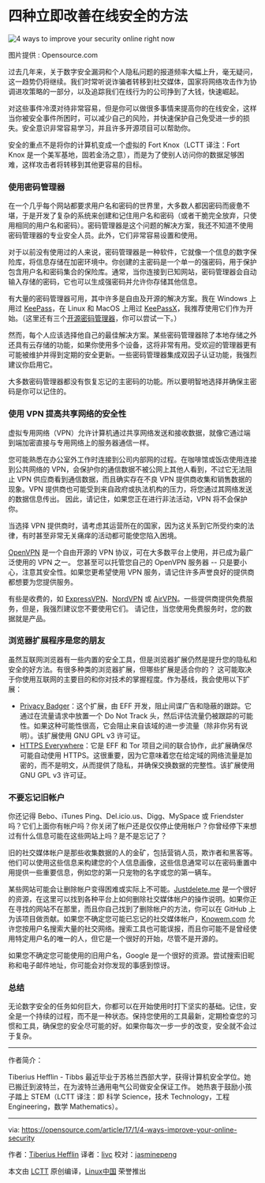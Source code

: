 四种立即改善在线安全的方法
============================================================

![4 ways to improve your security online right now](https://opensource.com/sites/default/files/styles/image-full-size/public/images/business/rh_003601_05_mech_osyearbook2016_security_cc.png?itok=VNmpz6K- "4 ways to improve your security online right now") 

图片提供 : Opensource.com

过去几年来，关于数字安全漏洞和个人隐私问题的报道频率大幅上升，毫无疑问，这一趋势仍将继续。我们时常听说诈骗者转移到社交媒体，国家将网络攻击作为协调进攻策略的一部分，以及追踪我们在线行为的公司挣到了大钱，快速崛起。

对这些事件冷漠对待非常容易，但是你可以做很多事情来提高你的在线安全，这样当你被安全事件所困时，可以减少自己的风险，并快速保护自己免受进一步的损失。安全意识非常容易学习，并且许多开源项目可以帮助你。

安全的重点不是将你的计算机变成一个虚拟的 Fort Knox（LCTT 译注：Fort Knox 是一个美军基地，固若金汤之意），而是为了使别人访问你的数据足够困难，这样攻击者将转移到其他更容易的目标。

### 使用密码管理器

在一个几乎每个网站都要求用户名和密码的世界里，大多数人都因密码而疲惫不堪，于是开发了复杂的系统来创建和记住用户名和密码（或者干脆完全放弃，只使用相同的用户名和密码）。密码管理器是这个问题的解决方案，我还不知道不使用密码管理器的专业安全人员。此外，它们非常容易设置和使用。

对于以前没有使用过的人来说，密码管理器是一种软件，它就像一个信息的数字保险库，将信息存储在加密环境中。你创建的主密码是一个单一的强密码，用于保护包含用户名和密码集合的保险库。通常，当你连接到已知网站，密码管理器会自动输入存储的密码，它也可以生成强密码并允许你存储其他信息。

有大量的密码管理器可用，其中许多是自由及开源的解决方案。我在 Windows 上用过 [KeePass][4]，在 Linux 和 MacOS 上用过 [KeePassX][5]，我推荐使用它们作为开始。（这里还有三个[开源密码管理器][6]，你可以尝试一下。）

然而，每个人应该选择他自己的最佳解决方案。某些密码管理器除了本地存储之外还具有云存储的功能，如果你使用多个设备，这将非常有用。受欢迎的管理器更有可能被维护并得到定期的安全更新。一些密码管理器集成双因子认证功能，我强烈建议你启用它。

大多数密码管理器都没有恢复忘记的主密码的功能。所以要明智地选择并确保主密码是你可以记住的。

### 使用 VPN 提高共享网络的安全性

虚拟专用网络（VPN）允许计算机通过共享网络发送和接收数据，就像它通过端到端加密直接与专用网络上的服务器通信一样。

您可能熟悉在办公室外工作时连接到公司内部网的过程。在咖啡馆或饭店使用连接到公共网络的 VPN，会保护你的通信数据不被公网上其他人看到，不过它无法阻止 VPN 供应商看到通信数据，而且确实存在不良 VPN 提供商收集和销售数据的现象。VPN 提供商也可能受到来自政府或执法机构的压力，将您通过其网络发送的数据信息传出。 因此，请记住，如果您正在进行非法活动，VPN 将不会保护你。

当选择 VPN 提供商时，请考虑其运营所在的国家，因为这关系到它所受约束的法律，有时甚至非常无关痛痒的活动都可能使您陷入困境。

[OpenVPN][7] 是一个自由开源的 VPN 协议，可在大多数平台上使用，并已成为最广泛使用的 VPN 之一。 您甚至可以托管您自己的 OpenVPN 服务器 -- 只是要小心，注意其安全性。如果您更希望使用 VPN 服务，请记住许多声誉良好的提供商都想要为您提供服务。

有些是收费的，如 [ExpressVPN][8]、[NordVPN][9] 或 [AirVPN][10]。一些提供商提供免费服务，但是，我强烈建议您不要使用它们。 请记住，当您使用免费服务时，您的数据就是产品。

### 浏览器扩展程序是您的朋友

虽然互联网浏览器有一些内置的安全工具，但是浏览器扩展仍然是提升您的隐私和安全的好方法。有很多种类的浏览器扩展，但哪些扩展是适合你的？ 这可能取决于你使用互联网的主要目的和你对技术的掌握程度。作为基线，我会使用以下扩展：

*   [Privacy Badger][1]：这个扩展，由 EFF 开发，阻止间谍广告和隐蔽的跟踪。它通过在流量请求中放置一个 Do Not Track 头，然后评估流量仍被跟踪的可能性。如果这种可能性很高，它会阻止来自该域的进一步流量（除非你另有说明）。该扩展使用 GNU GPL v3 许可证。
*   [HTTPS Everywhere][2]：它是 EFF 和 Tor 项目之间的联合协作，此扩展确保尽可能自动使用 HTTPS。这很重要，因为它意味着您在给定域的网络流量是加密的，而不是明文，从而提供了隐私，并确保交换数据的完整性。该扩展使用 GNU GPL v3 许可证。

### 不要忘记旧帐户

你还记得 Bebo、iTunes Ping、Del.icio.us、Digg、MySpace 或 Friendster 吗？它们上面你有帐户吗？你关闭了帐户还是仅仅停止使用帐户？你曾经停下来想过有什么信息可能在这些网站上吗？是不是忘记了？

旧的社交媒体帐户是那些收集数据的人的金矿，包括营销人员，欺诈者和黑客等。他们可以使用这些信息来构建您的个人信息画像，这些信息通常可以在密码重置中用提供一些重要信息，例如您的第一只宠物的名字或您的第一辆车。

某些网站可能会让删除帐户变得困难或实际上不可能。[Justdelete.me][11] 是一个很好的资源，在这里可以找到各种平台上如何删除社交媒体帐户的操作说明。如果你正在寻找的网站不在那里，而且你自己找到了删除帐户的方法，你可以在 GitHub 上为该项目做贡献。如果您不确定您可能已忘记的社交媒体帐户，[Knowem.com][12] 允许您按用户名搜索大量的社交网络。搜索工具也可能误报，而且你可能不是曾经使用特定用户名的唯一的人，但它是一个很好的开始，尽管不是开源的。

如果您不确定您可能使用的旧用户名，Google 是一个很好的资源。尝试搜索旧昵称和电子邮件地址，你可能会对你发现的事感到惊讶。

### 总结

无论数字安全的任务如何巨大，你都可以在开始使用时打下坚实的基础。记住，安全是一个持续的过程，而不是一种状态。保持您使用的工具最新，定期检查您的习惯和工具，确保您的安全尽可能的好。如果你每次一步一步的改变，安全就不会过于复杂。

--------------------------------------------------------------------------------

作者简介：

Tiberius Hefflin - Tibbs 最近毕业于苏格兰西部大学，获得计算机安全学位。她已搬迁到波特兰，在为波特兰通用电气公司做安全保证工作。 她热衷于鼓励小孩子踏上 STEM（LCTT 译注：即 科学 Science，技术 Technology，工程 Engineering，数学 Mathematics）。

--------------------------------------------------------------------------------

via: https://opensource.com/article/17/1/4-ways-improve-your-online-security

作者：[Tiberius Hefflin][a]
译者：[livc](https://github.com/livc)
校对：[jasminepeng](https://github.com/jasminepeng)

本文由 [LCTT](https://github.com/LCTT/TranslateProject) 原创编译，[Linux中国](https://linux.cn/) 荣誉推出

[a]:https://opensource.com/users/whatatiberius
[1]:https://www.eff.org/privacybadger
[2]:https://www.eff.org/Https-everywhere
[3]:https://opensource.com/article/17/1/4-ways-improve-your-online-security?rate=sa9kEW1QXWaWvvq4F5YWv2EhiAHVDoWOqzZS2a95Uas
[4]:http://keepass.info/
[5]:https://opensource.com/business/16/5/keepassx
[6]:https://linux.cn/article-8055-1.html
[7]:https://openvpn.net/
[8]:https://www.expressvpn.com/
[9]:https://nordvpn.com/
[10]:https://airvpn.org/
[11]:http://backgroundchecks.org/justdeleteme/
[12]:http://knowem.com/
[13]:https://opensource.com/user/108496/feed
[14]:https://opensource.com/article/17/1/4-ways-improve-your-online-security#comments
[15]:https://opensource.com/users/whatatiberius
